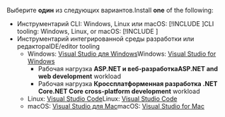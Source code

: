 <span data-ttu-id="ce756-101">Выберите **один** из следующих вариантов.</span><span class="sxs-lookup"><span data-stu-id="ce756-101">Install **one** of the following:</span></span>

* <span data-ttu-id="ce756-102">Инструментарий CLI: Windows, Linux или macOS: [!INCLUDE [](~/includes/net-core-sdk-download-link.md)]</span><span class="sxs-lookup"><span data-stu-id="ce756-102">CLI tooling: Windows, Linux, or macOS: [!INCLUDE [](~/includes/net-core-sdk-download-link.md)]</span></span>
* <span data-ttu-id="ce756-103">Инструментарий интегрированной среды разработки или редактора</span><span class="sxs-lookup"><span data-stu-id="ce756-103">IDE/editor tooling</span></span>
  * <span data-ttu-id="ce756-104">Windows: [Visual Studio для Windows](https://www.microsoft.com/net/download/windows)</span><span class="sxs-lookup"><span data-stu-id="ce756-104">Windows: [Visual Studio for Windows](https://www.microsoft.com/net/download/windows)</span></span>
    * <span data-ttu-id="ce756-105">Рабочая нагрузка **ASP.NET и веб-разработка**</span><span class="sxs-lookup"><span data-stu-id="ce756-105">**ASP.NET and web development** workload</span></span>
    * <span data-ttu-id="ce756-106">Рабочая нагрузка **Кроссплатформенная разработка .NET Core**</span><span class="sxs-lookup"><span data-stu-id="ce756-106">**.NET Core cross-platform development** workload</span></span>
  * <span data-ttu-id="ce756-107">Linux: [Visual Studio Code](https://www.microsoft.com/net/download/linux)</span><span class="sxs-lookup"><span data-stu-id="ce756-107">Linux: [Visual Studio Code](https://www.microsoft.com/net/download/linux)</span></span>
  * <span data-ttu-id="ce756-108">macOS: [Visual Studio для Mac](https://www.microsoft.com/net/download/macos)</span><span class="sxs-lookup"><span data-stu-id="ce756-108">macOS: [Visual Studio for Mac](https://www.microsoft.com/net/download/macos)</span></span>
